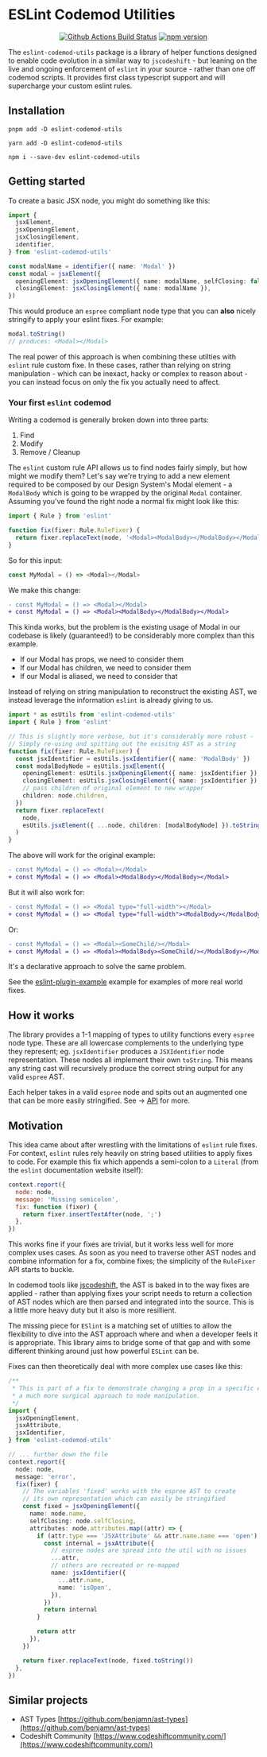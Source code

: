 # ESLint Codemod Utilities

<p align="center">
  <a href="https://github.com/DarkPurple141/eslint-codemod-utils/actions/workflows/build-test.yml">
    <img alt="Github Actions Build Status" src="https://img.shields.io/github/workflow/status/DarkPurple141/eslint-codemod-utils/CI%20Build%20&%20Testing?style=flat-square"></a>
  <a href="https://www.npmjs.com/package/eslint-codemod-utils">
    <img alt="npm version" src="https://img.shields.io/npm/v/eslint-codemod-utils?style=flat-square"></a>
</p>

The `eslint-codemod-utils` package is a library of helper functions designed to enable code evolution in a similar way to `jscodeshift` - but leaning on the live and ongoing enforcement of `eslint` in your source - rather than one off codemod scripts. It provides first class typescript support and will supercharge your custom eslint rules.

## Installation

```
pnpm add -D eslint-codemod-utils
```

```
yarn add -D eslint-codemod-utils
```

```
npm i --save-dev eslint-codemod-utils
```

## Getting started

To create a basic JSX node, you might do something like this:

```ts
import {
  jsxElement,
  jsxOpeningElement,
  jsxClosingElement,
  identifier,
} from 'eslint-codemod-utils'

const modalName = identifier({ name: 'Modal' })
const modal = jsxElement({
  openingElement: jsxOpeningElement({ name: modalName, selfClosing: false }),
  closingElement: jsxClosingElement({ name: modalName }),
})
```

This would produce an `espree` compliant node type that you can **also** nicely stringify to apply your eslint
fixes. For example:

```ts
modal.toString()
// produces: <Modal></Modal>
```

The real power of this approach is when combining these utilties with `eslint` rule custom fixe. In these cases, rather than
relying on string manipulation - which can be inexact, hacky or complex to reason about - you can instead focus on only the fix you actually need to affect.

### Your first `eslint` codemod

Writing a codemod is generally broken down into three parts:

1. Find
2. Modify
3. Remove / Cleanup

The `eslint` custom rule API allows us to find nodes fairly simply, but how might we modify them? Let's say we're trying to add a new element required to be composed by our Design System's Modal element - a `ModalBody` which is going to
be wrapped by the original `Modal` container. Assuming you've found the right node a normal fix might look like this:

```ts
import { Rule } from 'eslint'

function fix(fixer: Rule.RuleFixer) {
  return fixer.replaceText(node, '<Modal><ModalBody></ModalBody></Modal>')
}
```

So for this input:

```ts
const MyModal = () => <Modal></Modal>
```

We make this change:

```diff
- const MyModal = () => <Modal></Modal>
+ const MyModal = () => <Modal><ModalBody></ModalBody></Modal>
```

This kinda works, but the problem is the existing usage of Modal in our codebase is likely (guaranteed!) to be considerably more complex than
this example.

- If our Modal has props, we need to consider them
- If our Modal has children, we need to consider them
- If our Modal is aliased, we need to consider that

Instead of relying on string manipulation to reconstruct the existing AST, we instead leverage the information `eslint` is already giving to us.

```ts
import * as esUtils from 'eslint-codemod-utils'
import { Rule } from 'eslint'

// This is slightly more verbose, but it's considerably more robust -
// Simply re-using and spitting out the exisitng AST as a string
function fix(fixer: Rule.RuleFixer) {
  const jsxIdentifier = esUtils.jsxIdentifier({ name: 'ModalBody' })
  const modalBodyNode = esUtils.jsxElement({
    openingElement: esUtils.jsxOpeningElement({ name: jsxIdentifier }),
    closingElement: esUtils.jsxClosingElement({ name: jsxIdentifier }),
    // pass children of original element to new wrapper
    children: node.children,
  })
  return fixer.replaceText(
    node,
    esUtils.jsxElement({ ...node, children: [modalBodyNode] }).toString()
  )
}
```

The above will work for the original example:

```diff
- const MyModal = () => <Modal></Modal>
+ const MyModal = () => <Modal><ModalBody></ModalBody></Modal>
```

But it will also work for:

```diff
- const MyModal = () => <Modal type="full-width"></Modal>
+ const MyModal = () => <Modal type="full-width"><ModalBody></ModalBody></Modal>
```

Or:

```diff
- const MyModal = () => <Modal><SomeChild/></Modal>
+ const MyModal = () => <Modal><ModalBody><SomeChild/></ModalBody></Modal>
```

It's a declarative approach to solve the same problem.

See the [eslint-plugin-example](packages/eslint-plugin-example) example for examples of more real world fixes.

## How it works

The library provides a 1-1 mapping of types to utility functions every `espree` node type. These are all lowercase complements to the underlying type they represent;
eg. `jsxIdentifier` produces a `JSXIdentifier` node representation. These nodes all implement their own `toString`. This means any string cast will recursively produce the correct string output for any valid `espree` AST.

Each helper takes in a valid `espree` node and spits out an augmented one that can be more easily stringified. See -> [API](API.md) for more.

## Motivation

This idea came about after wrestling with the limitations of `eslint` rule fixes. For context, `eslint` rules rely heavily on string based utilities to apply
fixes to code. For example this fix which appends a semi-colon to a `Literal` (from the `eslint` documentation website itself):

```js
context.report({
  node: node,
  message: 'Missing semicolon',
  fix: function (fixer) {
    return fixer.insertTextAfter(node, ';')
  },
})
```

This works fine if your fixes are trivial, but it works less well for more complex uses cases. As soon as you need to traverse other AST nodes and combine information for a fix, combine fixes; the simplicity of the `RuleFixer` API starts to buckle.

In codemod tools like [jscodeshift](https://github.com/facebook/jscodeshift), the AST is baked in to the way fixes are applied - rather than applying fixes your script needs to return a collection of AST nodes which are then parsed and integrated into the source. This is a little more heavy duty but it also is more resillient.

The missing piece for `ESlint` is a matching set of utilties to allow the flexibility to dive into the AST approach where and when a developer feels it is appropriate.
This library aims to bridge some of that gap and with some different thinking around just how powerful `ESLint` can be.

Fixes can then theoretically deal with more complex use cases like this:

```ts
/**
 * This is part of a fix to demonstrate changing a prop in a specific element with
 * a much more surgical approach to node manipulation.
 */
import {
  jsxOpeningElement,
  jsxAttribute,
  jsxIdentifier,
} from 'eslint-codemod-utils'

// ... further down the file
context.report({
  node: node,
  message: 'error',
  fix(fixer) {
    // The variables 'fixed' works with the espree AST to create
    // its own representation which can easily be stringified
    const fixed = jsxOpeningElement({
      name: node.name,
      selfClosing: node.selfClosing,
      attributes: node.attributes.map((attr) => {
        if (attr.type === 'JSXAttribute' && attr.name.name === 'open') {
          const internal = jsxAttribute({
            // espree nodes are spread into the util with no issues
            ...attr,
            // others are recreated or re-mapped
            name: jsxIdentifier({
              ...attr.name,
              name: 'isOpen',
            }),
          })
          return internal
        }

        return attr
      }),
    })

    return fixer.replaceText(node, fixed.toString())
  },
})
```

## Similar projects

- AST Types [https://github.com/benjamn/ast-types](https://github.com/benjamn/ast-types)
- Codeshift Community [https://www.codeshiftcommunity.com/](https://www.codeshiftcommunity.com/)
